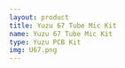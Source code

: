 ```yaml
---
layout: product
title: Yuzu 67 Tube Mic Kit
name: Yuzu 67 Tube Mic Kit
type: Yuzu PCB Kit
img: U67.png
---
```


